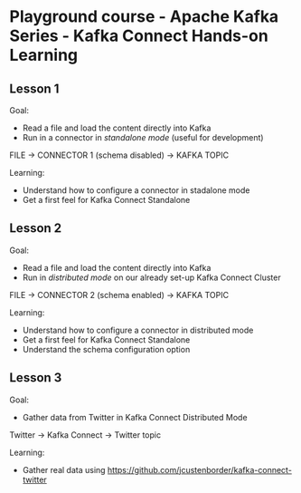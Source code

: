 # Playground course - Apache Kafka Series - Kafka Connect Hands-on Learning

## Lesson 1
Goal: 
* Read a file and load the content directly into Kafka
* Run in a connector in *standalone mode* (useful for development)


FILE -> CONNECTOR 1 (schema disabled) -> KAFKA TOPIC

Learning:
* Understand how to configure a connector in stadalone mode
* Get a first feel for Kafka Connect Standalone

## Lesson 2
Goal: 
* Read a file and load the content directly into Kafka
* Run in *distributed mode* on our already set-up Kafka Connect Cluster


FILE -> CONNECTOR 2 (schema enabled) -> KAFKA TOPIC

Learning:
* Understand how to configure a connector in distributed mode
* Get a first feel for Kafka Connect Standalone
* Understand the schema configuration option

## Lesson 3
Goal: 
* Gather data from Twitter in Kafka Connect Distributed Mode

Twitter -> Kafka Connect -> Twitter topic

Learning:
* Gather real data using https://github.com/jcustenborder/kafka-connect-twitter